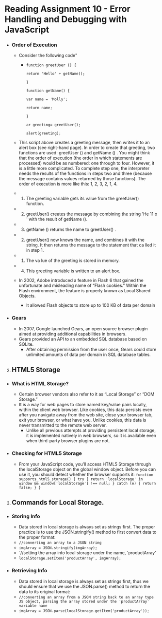 # **Reading Assignment 10 - Error Handling and Debugging with JavaScript**

  + ### Order of Execution
    + Consider the following code" 
      + `function greetUser () {`
      
          `return 'Hello' + getName();`
          
        `}`
        
        `function getName() {`
        
          `var name = 'Molly';`
          
          `return name;`
          
        `}`
        
        `ar greeting= greetUser();`
        
        `alert(greeting);`
      
    + This script above creates a greeting message, then
writes it to an alert box (see right-hand page). In
order to create that greeting, two functions are used:
greetUser () and getName () .
You might think that the order of execution (the
order in which statements are processed) would be
as numbered: one through to four. However, it is a
little more complicated.
To complete step one, the interpreter needs the
results of the functions in steps two and three
(because the message contains values returned by
those functions). The order of execution is more like
this: 1, 2, 3, 2, 1, 4.
    + 1. The greeting variable gets its value from the
greetUser() function.
    + 2. greetUser() creates the message by combining
the string 'He 11 o ' with the result of getName ().
    + 3. getName () returns the name to greetUser() .
    + 2. greetUser() now knows the name, and combines
it with the string. It then returns the message to the
statement that ca lled it in step 1.
    + 1. The va lue of the greeting is stored in memory.
    + 4. This greeting variable is written to an alert box.
    
    
    + In 2002, Adobe introduced a feature in Flash 6 that gained the unfortunate and misleading name of “Flash cookies.” Within the Flash environment, the feature is properly known as Local Shared Objects. 
      + It allowed Flash objects to store up to 100 KB of data per domain
 
 + ### Gears
    + In 2007, Google launched Gears, an open source browser plugin aimed at providing additional capabilities in browsers. 
    + Gears provided an API to an embedded SQL database based on SQLite. 
      + After obtaining permission from the user once, Gears could store unlimited amounts of data per domain in SQL database tables.

2. ## HTML5 Storage
  + ### What is HTML Storage?
    + Certain browser vendors also refer to it as “Local Storage” or “DOM Storage.”
    + It is a way for web pages to store named key/value pairs locally, within the client web browser. Like cookies, this data persists even after you navigate away from the web site, close your browser tab, exit your browser, or what have you. Unlike cookies, this data is never transmitted to the remote web server. 
      + Unlike all previous attempts at providing persistent local storage, it is implemented natively in web browsers, so it is available even when third-party browser plugins are not.

+ ### Checking for HTML5 Storage 
    + From your JavaScript code, you’ll access HTML5 Storage through the localStorage object on the global window object. Before you can use it, you should detect whether the browser supports it:
`function supports_html5_storage() {
  try {
    return 'localStorage' in window && window['localStorage'] !== null;
  } catch (e) {
    return false;
  }
}`

3. ## Commands for Local Storage.
  + ### Storing Info
    + Data stored in local storage is always set as strings first. The proper practice is to use the JSON.stringify() method to first convert data to the proper format:
    + `//converting an array to a JSON string`
    + `imgArray = JSON.stringify(imgArray);`
    + `//setting the array into local storage under the name, 'productArray'
    + `localStorage.setItem('productArray', imgArray);`
    
  + ### Retrieving Info
    + Data stored in local storage is always set as strings first, thus we should ensure that we use the JSON.parse() method to return the data to its original format:
    + `//converting an array from a JSON string back to an array type JS object, parsing the array stored under the 'productArray' variable name`
    + `imgArray = JSON.parse(localStorage.getItem('productArray'));`
